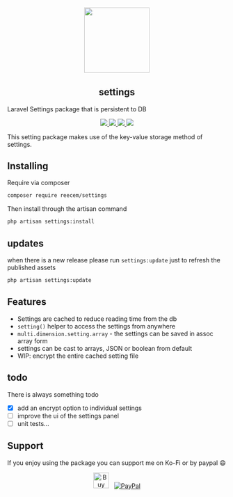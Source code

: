 <h6 align="center">
    <img src="https://live.staticflickr.com/65535/47047471134_cb3c38e55a_o_d.png" width="150"/>
</h6>

<h2 align="center">
    settings
</h2>

Laravel Settings package that is persistent to DB
<p align="center"> 
    <a href="https://packagist.org/packages/reecem/settings" target="_blank">
        <img class="latest_stable_version_img" src="https://poser.pugx.org/reecem/settings/version">
    </a>
    <a href="https://packagist.org/packages/reecem/settings" target="_blank">
        <img class="total_img" src="https://poser.pugx.org/reecem/settings/downloads">
    </a>
    <a href="https://packagist.org/packages/reecem/settings" target="_blank">
        <img class="latest_unstable_version_img" src="https://poser.pugx.org/reecem/settings/v/unstable">
    </a>
    <a href="https://packagist.org/packages/reecem/settings" target="_blank">
        <img class="license_img" src="https://poser.pugx.org/reecem/settings/license">
    </a>
</p>
This setting package makes use of the key-value storage method of settings.

## Installing 

Require via composer
```bash
composer require reecem/settings
```
Then install through the artisan command

```bash
php artisan settings:install
```

## updates 

when there is a new release please run `settings:update` just to refresh the published assets
```bash
php artisan settings:update
```

## Features
- Settings are cached to reduce reading time from the db
- `setting()` helper to access the settings from anywhere
- `multi.dimension.setting.array` - the settings can be saved in assoc array form
- settings can be cast to arrays, JSON or boolean from default
- WIP: encrypt the entire cached setting file

## todo
There is always something todo
- [x] add an encrypt option to individual settings
- [ ] improve the ui of the settings panel
- [ ] unit tests...

## Support
If you enjoy using the package you can support me on Ko-Fi or by paypal :smile:

<p align="center">
<a href='http://bit.ly/2J4ZPBM' target='_blank'><img height='36' style='border:0px;height:36px;' src='https://az743702.vo.msecnd.net/cdn/kofi4.png?v=2' border='0' alt='Buy Me a Coffee at ko-fi.com' /></a>
&nbsp;
<a href='http://bit.ly/2Vw2rAb' target='_blank'><img src="https://www.paypalobjects.com/webstatic/en_US/i/buttons/PP_logo_h_100x26.png" alt="PayPal" /></a>
</p>
